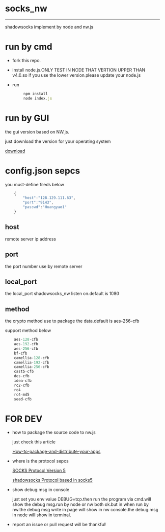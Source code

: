 # socks_nw

--------------------------------------------------------------------------------

shadowsocks implement by node and nw.js

# run by cmd

- fork this repo.
- install node.js.ONLY TEST IN NODE THAT VERTION UPPER THAN v4.0.so if you use the lower version.please update your node.js
- run

  ```js
       npm install
       node index.js
  ```

# run by GUI

the gui version based on NW.js.

just download the version for your operating system

[download](https://github.com/backsapce/nwsocks/releases)

# config.json sepcs

you must-define fileds below

```js
    {
        "host":"128.129.111.63",
        "port":"9143",
        "passwd":"Huangyao1"
    }
```

## host

remote server ip address

## port

the port number use by remote server

## local_port

the local_port shadowsocks_nw listen on.default is 1080

## method

the crypto method use to package the data.default is aes-256-cfb

support method below

```js
    aes-128-cfb
    aes-192-cfb
    aes-256-cfb
    bf-cfb
    camellia-128-cfb
    camellia-192-cfb
    camellia-256-cfb
    cast5-cfb
    des-cfb
    idea-cfb
    rc2-cfb
    rc4
    rc4-md5
    seed-cfb
```

# FOR DEV

- how to package the source code to nw.js

   just check this article

   [How-to-package-and-distribute-your-apps](https://github.com/nwjs/nw.js/wiki/How-to-package-and-distribute-your-apps)

- where is the protocol sepcs

   [SOCKS Protocol Version 5](https://www.ietf.org/rfc/rfc1928.txt)

   [shadowsocks Protocol based in socks5](https://shadowsocks.org/en/spec/protocol.html)

- show debug msg in console

    just set you env value DEBUG=tcp.then run the program via cmd.will show the debug msg.run by node or nw both ok.but in when run by nw.the debug msg write in page will show in nw console.the debug msg in node will show in terminal.

- report an issue or pull request  will be thankful!
